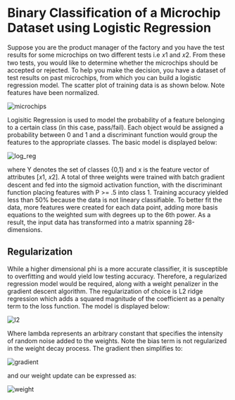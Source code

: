# Binary Classification of a Microchip Dataset using Logistic Regression
Suppose you are the product manager of the factory and you have the test results for some microchips on two different tests i.e 𝑥1 and 𝑥2. From these two tests, you would like to determine whether the microchips should be accepted or rejected. To help you make the decision, you have a dataset of test results on past microchips, from which you can build a logistic regression model. The scatter plot of training data is as shown below. Note features have been normalized.

![microchips](https://raw.github.com/wnam98/Logistic-Regression/master/imgs/microchips.PNG "microchips")

Logisitic Regression is used to model the probability of a feature belonging to a certain class (in this case, pass/fail). Each object would be assigned a probability between 0 and 1 and a discriminant function would group the features to the appropriate classes. The basic model is displayed below:

![log_reg](https://raw.github.com/wnam98/Logistic-Regression/master/imgs/log_reg.png "log_reg")

where Y denotes the set of classes {0,1} and x is the feature vector of attributes [𝑥1, 𝑥2]. A total of three weights were trained with batch gradient descent and fed into the sigmoid activation function, with the discriminant function placing features with P >= .5 into class 1. Training accuracy yielded less than 50% because the data is not lineary classifiable. To better fit the data, more features were created for each data point, adding more basis equations to the weighted sum with degrees up to the 6th power. As a result, the input data has transformed into a matrix spanning 28-dimensions. 

## Regularization

While a higher dimensional phi is a more accurate classifier, it is susceptible to overfitting and would yield low testing accuracy. Therefore, a regularized regression model would be required, along with a weight penalizer in the gradient descent algorithm. The regularization of choice is L2 ridge regression which adds a squared magnitude of the coefficient as a penalty term to the loss function. The model is displayed below:

![l2](https://raw.github.com/wnam98/Logistic-Regression/master/imgs/l2.png "l2")

Where lambda represents an arbitrary constant that specifies the intensity of random noise added to the weights. Note the bias term is not regularized in the weight decay process. The gradient then simplifies to:

![gradient](https://raw.github.com/wnam98/Logistic-Regression/master/imgs/gradient.png "gradient")

and our weight update can be expressed as:

![weight](https://raw.github.com/wnam98/Logistic-Regression/master/imgs/weight.png "weight")

